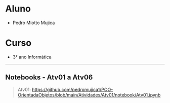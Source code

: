 # Aluno
* Pedro Miotto Mujica 

# Curso
* 3° ano Informática 

<hr>

## Notebooks - Atv01 a Atv06

> Atv01: https://github.com/pedromujica1/POO-OrientadaObjetos/blob/main/Atividades/Atv01/notebook/Atv01.ipynb
